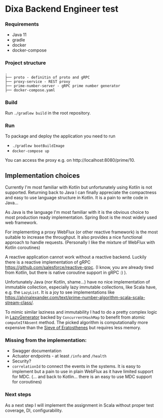 # Dixa Backend Engineer test

### Requirements

- Java 11
- gradle
- docker
- docker-compose

### Project structure

```
.
├── proto - definitin of proto and gRPC
├── proxy-service - REST proxy 
├── prime-number-server - gRPC prime number generator
├── docker-compose.yaml
```

### Build

Run `./gradlew build` in the root repository.

### Run

To package and deploy the application you need to run

- `./gradlew bootBuildImage`
- `docker-compose up`

You can access the proxy e.g. on http://localhost:8080/prime/10.

## Implementation choices

Currently I'm most familiar with Kotlin but unfortunately using Kotlin is not supported. Returning back to Java I can
finally appreciate the compactness and easy to use language structure in Kotlin. It is a pain to write code in Java...

As Java is the language I'm most familiar with it is the obvious choice to most production ready implementation. Spring
Boot is the most widely used web framework.

For implementing a proxy WebFlux (or other reactive framework) is the most suitable to increase the throughput. It also
provides a nice functional approach to handle requests. (Personally I like the mixture of WebFlux with Kotlin
coroutines)

A reactive application cannot work without a reactive backend. Luckily there is a reactive implementation of
gRPC https://github.com/salesforce/reactive-grpc.
(I know, you are already tired from Kotlin, but there is native coroutine support in gRPC :) ).

Unfortunately Java (nor Kotlin, shame...) have no nice implementation of immutable collection, especially lazy immutable
collections, like Scala have, e.g. the `LazyList`. It is a joy to see implementations like
https://alvinalexander.com/text/prime-number-algorithm-scala-scala-stream-class/.

To mimic similar laziness and immutability I had to do a pretty complex logic in
[LazyGenerator](prime-number-server/src/main/java/com/szepep/dixa/primes/service/LazyGenerator.java)
backed by `ConcurrentHashMap` to benefit from atomic `computeIfAbsent` method. The picked algorithm is computationally
more expensive than the
[Sieve of Eratosthenes](https://en.wikipedia.org/wiki/Sieve_of_Eratosthenes) but requires less memory.

### Missing from the implementation:

- Swagger documentation
- Actuator endpoints - at least `/info` and `/health`
- Security?
- `correlationId` to connect the events in the systems. It is easy to implement but a pain to use in plain WebFlux as it
  have limited support for MDC. (... and back to Kotlin... there is an easy to use MDC support for coroutines)

### Next steps

As a next step I will implement the assignment in Scala without proper test coverage, DI, configurability.